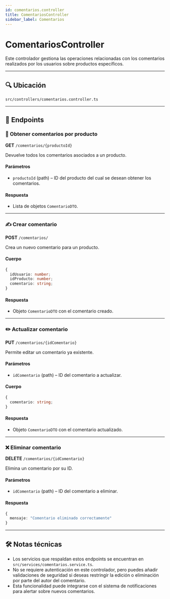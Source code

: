 ```yaml
---
id: comentarios.controller
title: ComentariosController
sidebar_label: Comentarios
---
```


# ComentariosController

Este controlador gestiona las operaciones relacionadas con los comentarios realizados por los usuarios sobre productos específicos.

---

## 🔍 Ubicación

`src/controllers/comentarios.controller.ts`

---

## 📌 Endpoints

### 📝 Obtener comentarios por producto

**GET** `/comentarios/{productoId}`

Devuelve todos los comentarios asociados a un producto.

#### Parámetros

- `productoId` (path) – ID del producto del cual se desean obtener los comentarios.

#### Respuesta

- Lista de objetos `ComentarioDTO`.

---

### ✍️ Crear comentario

**POST** `/comentarios/`

Crea un nuevo comentario para un producto.

#### Cuerpo

```ts
{
  idUsuario: number;
  idProducto: number;
  comentario: string;
}
````

#### Respuesta

* Objeto `ComentarioDTO` con el comentario creado.

---

### ✏️ Actualizar comentario

**PUT** `/comentarios/{idComentario}`

Permite editar un comentario ya existente.

#### Parámetros

* `idComentario` (path) – ID del comentario a actualizar.

#### Cuerpo

```ts
{
  comentario: string;
}
```

#### Respuesta

* Objeto `ComentarioDTO` con el comentario actualizado.

---

### ❌ Eliminar comentario

**DELETE** `/comentarios/{idComentario}`

Elimina un comentario por su ID.

#### Parámetros

* `idComentario` (path) – ID del comentario a eliminar.

#### Respuesta

```ts
{
  mensaje: "Comentario eliminado correctamente"
}
```

---

## 🛠️ Notas técnicas

* Los servicios que respaldan estos endpoints se encuentran en `src/services/comentarios.service.ts`.
* No se requiere autenticación en este controlador, pero puedes añadir validaciones de seguridad si deseas restringir la edición o eliminación por parte del autor del comentario.
* Esta funcionalidad puede integrarse con el sistema de notificaciones para alertar sobre nuevos comentarios.